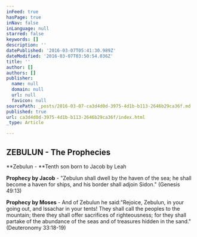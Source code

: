 ```yaml
---
inFeed: true
hasPage: true
inNav: false
inLanguage: null
starred: false
keywords: []
description: ''
datePublished: '2016-03-07T05:41:30.989Z'
dateModified: '2016-03-07T03:50:54.036Z'
title: ''
author: []
authors: []
publisher:
  name: null
  domain: null
  url: null
  favicon: null
sourcePath: _posts/2016-03-07-ca3d4d0d-3975-4d1b-b113-2646b29ca36f.md
published: true
url: ca3d4d0d-3975-4d1b-b113-2646b29ca36f/index.html
_type: Article

---
```

## ZEBULUN - The Prophecies

**Zebulun - **Tenth son born to Jacob by Leah

**Prophecy by Jacob** - "Zebulun shall dwell by the haven of the sea; he shall become a haven for ships, and his border shall
adjoin Sidon." (Genesis 49:13) 

**Prophecy by Moses** - And of Zebulun he said:"Rejoice, Zebulun, in your going out, and lssachar in your tents! They shall
call the peoples to the mountain; there they shall offer sacrifices of righteousness; for they shall
partake of the abundance of the seas and of treasures hidden in the sand." (Deuteronomy 33:18-19)